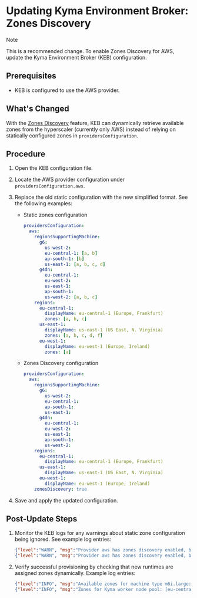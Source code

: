 <!--{"metadata":{"requirement":"RECOMMENDED","type":"INTERNAL","category":"CONFIGURATION","additionalFiles":0}}-->

# Updating Kyma Environment Broker: Zones Discovery

> [!NOTE]
> This is a recommended change. To enable Zones Discovery for AWS, update the Kyma Environment Broker (KEB) configuration.

## Prerequisites

- KEB is configured to use the AWS provider.

## What's Changed

With the [Zones Discovery](https://github.com/kyma-project/kyma-environment-broker/blob/main/docs/contributor/03-55-zones-discovery.md) feature, KEB can dynamically retrieve available zones from the hyperscaler (currently only AWS) instead of relying on statically configured zones in `providersConfiguration`.

## Procedure

1. Open the KEB configuration file.
2. Locate the AWS provider configuration under `providersConfiguration.aws`.
3. Replace the old static configuration with the new simplified format. See the following examples:

    - Static zones configuration
    
        ```yaml
        providersConfiguration:
          aws:
            regionsSupportingMachine:
              g6:
                us-west-2:
                eu-central-1: [a, b]
                ap-south-1: [b]
                us-east-1: [a, b, c, d]
              g4dn:
                eu-central-1:
                eu-west-2:
                us-east-1:
                ap-south-1:
                us-west-2: [a, b, c]
            regions:
              eu-central-1:
                displayName: eu-central-1 (Europe, Frankfurt)
                zones: [a, b, c]
              us-east-1:
                displayName: us-east-1 (US East, N. Virginia)
                zones: [a, b, c, d, f]
              eu-west-1:
                displayName: eu-west-1 (Europe, Ireland)
                zones: [a]
        ```

    - Zones Discovery configuration
    
        ```yaml
        providersConfiguration:
          aws:
            regionsSupportingMachine:
              g6:
                us-west-2:
                eu-central-1:
                ap-south-1:
                us-east-1:
              g4dn:
                eu-central-1:
                eu-west-2:
                us-east-1:
                ap-south-1:
                us-west-2:
            regions:
              eu-central-1:
                displayName: eu-central-1 (Europe, Frankfurt)
              us-east-1:
                displayName: us-east-1 (US East, N. Virginia)
              eu-west-1:
                displayName: eu-west-1 (Europe, Ireland)
            zonesDiscovery: true
        ```

4. Save and apply the updated configuration.

## Post-Update Steps

1. Monitor the KEB logs for any warnings about static zone configuration being ignored. See example log entries:

    ```json lines
    {"level":"WARN", "msg":"Provider aws has zones discovery enabled, but region us-west-2 is configured with 4 static zone(s), which will be ignored."}
    {"level":"WARN", "msg":"Provider aws has zones discovery enabled, but machine type g6 in region ap-south-1 is configured with 1 static zone(s), which will be ignored."}
    ```

2. Verify successful provisioning by checking that new runtimes are assigned zones dynamically. Example log entries:
    ```json lines
    {"level":"INFO", "msg":"Available zones for machine type m6i.large: [eu-central-1c eu-central-1b eu-central-1a]"}
    {"level":"INFO", "msg":"Zones for Kyma worker node pool: [eu-central-1c eu-central-1b eu-central-1a]"}
    ```
